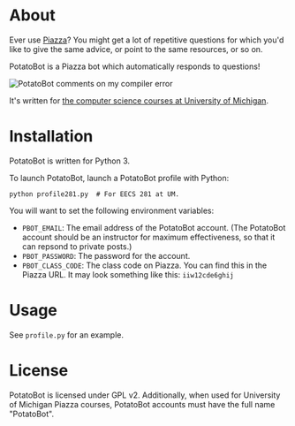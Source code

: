 # About

Ever use [Piazza][piazza]? You might get a lot of repetitive questions for which you'd
like to give the same advice, or point to the same resources, or so on.

  [piazza]: https://piazza.com/

PotatoBot is a Piazza bot which automatically responds to questions!

![PotatoBot comments on my compiler error](media/potatobot-compile-error.png)

It's written for [the computer science courses at University of Michigan][eecs].

  [eecs]: http://eecs.umich.edu/

# Installation

PotatoBot is written for Python 3.

To launch PotatoBot, launch a PotatoBot profile with Python:

```
python profile281.py  # For EECS 281 at UM.
```

You will want to set the following environment variables:

  * `PBOT_EMAIL`: The email address of the PotatoBot account. (The PotatoBot
    account should be an instructor for maximum effectiveness, so that it can
repsond to private posts.)
  * `PBOT_PASSWORD`: The password for the account.
  * `PBOT_CLASS_CODE`: The class code on Piazza. You can find this in the Piazza
    URL. It may look something like this: `iiw12cde6ghij`

# Usage

See `profile.py` for an example.

# License

PotatoBot is licensed under GPL v2. Additionally, when used for University of
Michigan Piazza courses, PotatoBot accounts must have the full name "PotatoBot".
